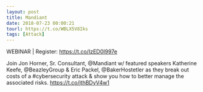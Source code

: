 ```yaml
---
layout: post
title: Mandiant
date: 2018-07-23 00:00:21
tourl: https://t.co/WBLX5V8Iks
tags: [Attack]
---
```

WEBINAR | Register: https://t.co/IzED0I997e

Join Jon Horner, Sr. Consultant, @Mandiant w/ featured speakers Katherine Keefe, @BeazleyGroup &amp; Eric Packel, @BakerHostetler as they break out costs of a #cybersecurity attack &amp; show you how to better manage the associated risks. https://t.co/jthBDyV4w1